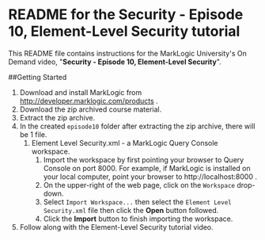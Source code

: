# README for the Security - Episode 10, Element-Level Security tutorial
This README file contains instructions for the MarkLogic University's On Demand video, "**Security - Episode 10, Element-Level Security**".

##Getting Started

1. Download and install MarkLogic from <http://developer.marklogic.com/products> .
2. Download the zip archived course material.
3. Extract the zip archive.
4. In the created `episode10` folder after extracting the zip archive, there will be 1 file.
	1. Element Level Security.xml	- a MarkLogic Query Console workspace.
		1. Import the workspace by first pointing your browser to Query Console on port 8000. For example, if MarkLogic is installed on your local computer, point your browser to http://localhost:8000 .
		2. On the upper-right of the web page, click on the `Workspace` drop-down.
		3. Select `Import Workspace...` then select the `Element Level Security.xml` file then click the **Open** button followed.
		4. Click the **Import** button to finish importing the workspace.
5. Follow along with the Element-Level Security tutorial video. 

